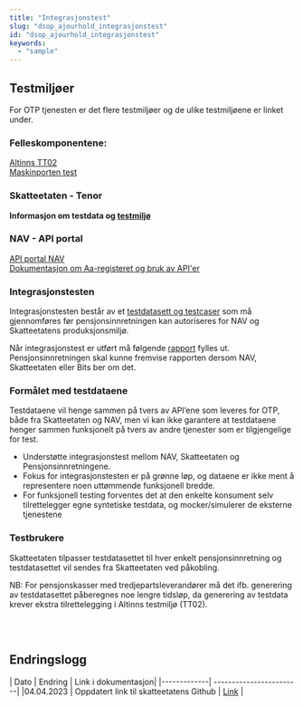 ```yaml
---
title: "Integrasjonstest"
slug: "dsop_ajourhold_integrasjonstest"
id: "dsop_ajourhold_integrasjonstest"
keywords:
  - "sample"
---
```


## Testmiljøer
For OTP tjenesten er det flere testmiljøer og de ulike testmiljøene er linket under. <br>
### Felleskomponentene:

[Altinns TT02](https://altinn.github.io/docs/utviklingsguider/samtykke/datakonsument/test-tjeneste/) <br>
[Maskinporten test](https://samarbeid.digdir.no/maskinporten/maskinporten/1245)
<br>

### Skatteetaten - Tenor 
**Informasjon om testdata og [testmiljø](https://skatteetaten.github.io/api-dokumentasjon/test/testmiljo)**

### NAV - API portal

[API portal NAV](https://api-portal.nav.no/)<BR>
[Dokumentasjon om Aa-registeret og bruk av API'er ](https://navikt.github.io/aareg/tjenester/integrasjon/otp-api/)<BR>
 

### Integrasjonstesten

Integrasjonstesten består av et [testdatasett og testcaser](assets/Integrasjonstest_Ajourhold_av_OTP_testdata_og_testcaser_V.1.xlsx) som må gjennomføres før pensjonsinnretningen kan autoriseres for NAV og Skatteetatens produksjonsmiljø.


Når integrasjonstest er utført må følgende [rapport](assets/Ajourhold_av_OTP_Integrasjonstest_rapport_V.1.0.docx) fylles ut. Pensjonsinnretningen skal kunne fremvise rapporten dersom NAV, Skatteetaten eller Bits ber om det.


### Formålet med testdataene

Testdataene vil henge sammen på tvers av API’ene som leveres for OTP, både fra Skatteetaten og NAV, men vi kan ikke garantere at testdataene henger sammen funksjonelt på tvers av andre tjenester som er tilgjengelige for test.

- Understøtte integrasjonstest mellom NAV, Skatteetaten og Pensjonsinnretningene.
- Fokus for integrasjonstesten er på grønne løp, og dataene er ikke ment å representere noen uttømmende funksjonell bredde.
- For funksjonell testing forventes det at den enkelte konsument selv tilrettelegger egne syntetiske testdata, og mocker/simulerer de eksterne tjenestene


### Testbrukere
Skatteetaten tilpasser testdatasettet til hver enkelt pensjonsinnretning og testdatasettet vil sendes fra Skatteetaten ved påkobling. 


NB: For pensjonskasser med tredjepartsleverandører må det ifb. generering av testdatasettet påberegnes noe lengre tidsløp, da generering av testdata krever ekstra tilrettelegging i Altinns testmiljø (TT02).










<br><br>

## Endringslogg


| Dato         | Endring  | Link i dokumentasjon|
|-------------| ------------------------|
|04.04.2023 | Oppdatert link til skatteetatens Github | [Link](https://skatteetaten.github.io/api-dokumentasjon/test/testmiljo) |
